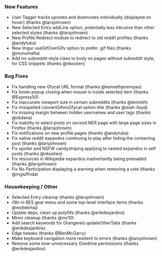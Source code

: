
### New Features

- User Tagger tracks upvotes and downvotes individually (displayed on hover) (thanks @larsjohnsen)
- New Selected Entry addLine option, potentially less intrusive than other selected styles (thanks @larsjohnsen)
- New Profile Redirect module to redirect to old reddit profiles (thanks @andytuba)
- New Imgur useGifOverGifv option to prefer .gif files (thanks @munumafia)
- Add no-subreddit-style class to body on pages without subreddit style, for CSS snippets (thanks @nkoxlien)

### Bug Fixes

- Fix handling new Gfycat URL format (thanks @kennethjeremyau)
- Fix hover popup closing when mouse is inside selected item (thanks @Express50)
- Fix inaccurate viewport size in certain subreddits (thanks @leviroth)
- Fix misspelled convertGifstoGfycat option title (thanks @isiah-lloyd)
- Fix missing margin between hidden usernames and user tags (thanks @okdana)
- Fix inability to select posts on second NER page with large page sizes in Firefox (thanks @larsjohnsen)
- Fix notifications on new profile pages (thanks @andytuba)
- Fix native reddit expandos continuing to play after hiding the containing post (thanks @larsjohnsen)
- Fix spoiler and NSFW candystriping applying to nested expandos in self posts (thanks @nkoxlien)
- Fix resources in Wikipedia expandos inadvertantly being preloaded (thanks @larsjohnsen)
- Fix No Participation displaying a warning when removing a vote (thanks @mgiuffrida)

### Housekeeping / Other

- Selected Entry cleanup (thanks @larsjohnsen)
- i18n in RES gear menu and some top-level interface items (thanks @wojtekmaj)
- Update deps, clean up polyfills (thanks @erikdesjardins)
- Minor cleanup (thanks @mc10)
- Add search keywords for Orangered updateOtherTabs (thanks @erikdesjardins)
- Edge tweaks (thanks @BenMcGarry)
- Make keyboard navigation more resilient to errors (thanks @larsjohnsen)
- Remove some now-unnecessary Onedrive permissions (thanks @erikdesjardins)
